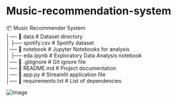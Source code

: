 # Music-recommendation-system



📦 Music Recommender System  
│── 📂 data                 # Dataset directory  
│   ├── spotify.csv         # Spotify dataset  
│── 📂 notebook             # Jupyter Notebooks for analysis  
│   ├── eda.ipynb           # Exploratory Data Analysis notebook  
│── 📜 .gitignore           # Git ignore file  
│── 📜 README.md            # Project documentation  
│── 📜 app.py               # Streamlit application file  
│── 📜 requirements.txt     # List of dependencies  


![Image](https://github.com/user-attachments/assets/91cace73-1160-4125-913d-b1e0ae2abf8d)
